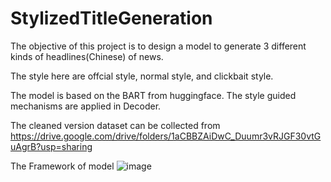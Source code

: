# StylizedTitleGeneration
The objective of this project is to design a model to generate 3 different kinds of headlines(Chinese) of news.

The style here are offcial style, normal style, and clickbait style.

The model is based on the BART from huggingface.
The style guided mechanisms are applied in Decoder.



The cleaned version dataset can be collected from https://drive.google.com/drive/folders/1aCBBZAiDwC_Duumr3vRJGF30vtGuAgrB?usp=sharing

The Framework of model
![image](https://user-images.githubusercontent.com/24407682/184835369-0169827f-4381-4d66-82f9-2b7a011f5a33.png)
